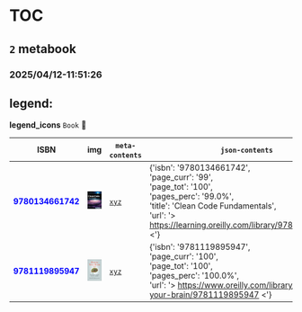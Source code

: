
# TOC
## `2` metabook
### 2025/04/12-11:51:26

## legend:

**legend_icons**
`Book` :book:

|  ISBN 	|   img	|  `meta-contents`  	|  `json-contents` 	| `status` | `icons`
|---	|---	|---	|---		|---	|---	|
|<span style="color:blue">**9780134661742**</span>|![`img`](./0to100/9780134661742/9780134661742.png)|[`xyz`](./0to100/9780134661742)|{'isbn': '9780134661742',<br/> 'page_curr': '99',<br/> 'page_tot': '100',<br/> 'pages_perc': '99.0%',<br/> 'title': 'Clean Code Fundamentals',<br/> 'url': '> https://learning.oreilly.com/library/9780134661742 <'}|<span style="color:orange">*wip*</span>|:book:|
|<span style="color:blue">**9781119895947**</span>|![`img`](./0to100/9781119895947/9781119895947.png)|[`xyz`](./0to100/9781119895947)|{'isbn': '9781119895947',<br/> 'page_curr': '100',<br/> 'page_tot': '100',<br/> 'pages_perc': '100.0%',<br/> 'url': '> https://www.oreilly.com/library/view/rewire-your-brain/9781119895947 <'}|<span style="color:green">**done**</span>|:book:|
        